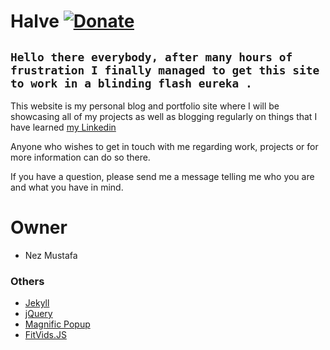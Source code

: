# Halve  [![Donate](https://img.shields.io/badge/paypal-donate-blue.svg)](https://www.paypal.me/taylantatli/0usd)  
  
## `Hello there everybody, after many hours of frustration I finally managed to get this site to work in a blinding flash eureka .`

This website is my personal blog and portfolio site where I will be showcasing all of my projects as well as blogging regularly on things that I have learned [my Linkedin](http://vangeltzo.com/) 

Anyone who wishes to get in touch with me regarding work, projects or for more information can do so there.

If you have a question, please send me a message telling me who you are and what you have in mind. 

# Owner
- Nez Mustafa

### Others
- [Jekyll](http://jekyllrb.com/)
- [jQuery](http://jquery.com/)
- [Magnific Popup](http://dimsemenov.com/plugins/magnific-popup/)
- [FitVids.JS](http://fitvidsjs.com/)
